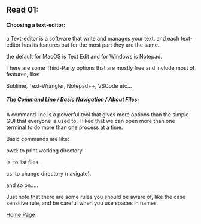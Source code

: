 ## **Read 01:**

#### Choosing a text-editor:

a Text-editor is a software that write and manages your text. and each text-editor has its features but for the most part they are the same.

the default for MacOS is Text Edit and for Windows is Notepad.

There are some Third-Party options that are mostly free and include most of features, like:

Sublime, Text-Wrangler, Notepad++, VSCode etc...

 

##### The Command Line / Basic Navigation / About Files:

A command line is a powerful tool that gives more options than the simple GUI that everyone is used to. I liked that we can open more than one terminal to do more than one process at a time.

Basic commands are like:

pwd: to print working directory.

ls: to list files.

cs: to change directory (navigate).

and so on.....

Just note that there are some rules you should be aware of, like the case sensitive rule, and be careful when you use spaces in names.

[Home Page](README.md)